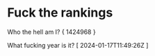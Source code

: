 # Fuck the rankings

Who the hell am I?
{ 1424968 }

What fucking year is it?
[ 2024-01-17T11:49:26Z ]
